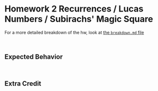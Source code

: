 # Homework 2 Recurrences / Lucas Numbers / Subirachs' Magic Square

For a more detailed breakdown of the hw, look at [the `breakdown.md` file](breakdown.md)

<br>

## Expected Behavior

<br>

## Extra Credit
